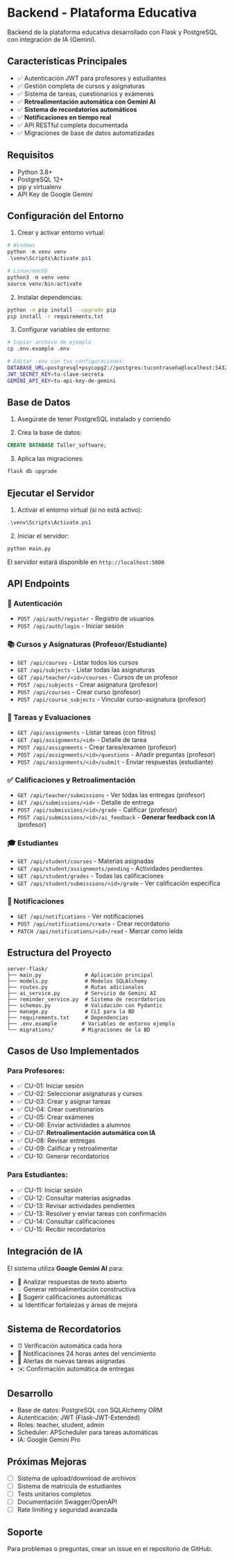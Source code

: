 # Backend - Plataforma Educativa

Backend de la plataforma educativa desarrollado con Flask y PostgreSQL con integración de IA (Gemini).

## Características Principales

- ✅ Autenticación JWT para profesores y estudiantes
- ✅ Gestión completa de cursos y asignaturas
- ✅ Sistema de tareas, cuestionarios y exámenes
- ✅ **Retroalimentación automática con Gemini AI**
- ✅ **Sistema de recordatorios automáticos**
- ✅ **Notificaciones en tiempo real**
- ✅ API RESTful completa documentada
- ✅ Migraciones de base de datos automatizadas

## Requisitos

- Python 3.8+
- PostgreSQL 12+
- pip y virtualenv
- API Key de Google Gemini

## Configuración del Entorno

1. Crear y activar entorno virtual:

```powershell
# Windows
python -m venv venv
.\venv\Scripts\Activate.ps1

# Linux/macOS
python3 -m venv venv
source venv/bin/activate
```

2. Instalar dependencias:

```bash
python -m pip install --upgrade pip
pip install -r requirements.txt
```

3. Configurar variables de entorno:

```bash
# Copiar archivo de ejemplo
cp .env.example .env

# Editar .env con tus configuraciones:
DATABASE_URL=postgresql+psycopg2://postgres:tucontraseña@localhost:5432/Taller_software
JWT_SECRET_KEY=tu-clave-secreta
GEMINI_API_KEY=tu-api-key-de-gemini
```

## Base de Datos

1. Asegúrate de tener PostgreSQL instalado y corriendo

2. Crea la base de datos:
```sql
CREATE DATABASE Taller_software;
```

3. Aplica las migraciones:
```bash
flask db upgrade
```

## Ejecutar el Servidor

1. Activar el entorno virtual (si no está activo):
```powershell
.\venv\Scripts\Activate.ps1
```

2. Iniciar el servidor:
```bash
python main.py
```

El servidor estará disponible en `http://localhost:5000`

## API Endpoints

### 🔐 Autenticación
- `POST /api/auth/register` - Registro de usuarios
- `POST /api/auth/login` - Iniciar sesión

### 📚 Cursos y Asignaturas (Profesor/Estudiante)
- `GET /api/courses` - Listar todos los cursos
- `GET /api/subjects` - Listar todas las asignaturas
- `GET /api/teacher/<id>/courses` - Cursos de un profesor
- `POST /api/subjects` - Crear asignatura (profesor)
- `POST /api/courses` - Crear curso (profesor)
- `POST /api/course_subjects` - Vincular curso-asignatura (profesor)

### 📝 Tareas y Evaluaciones
- `GET /api/assignments` - Listar tareas (con filtros)
- `GET /api/assignments/<id>` - Detalle de tarea
- `POST /api/assignments` - Crear tarea/examen (profesor)
- `POST /api/assignments/<id>/questions` - Añadir preguntas (profesor)
- `POST /api/assignments/<id>/submit` - Enviar respuestas (estudiante)

### ✅ Calificaciones y Retroalimentación
- `GET /api/teacher/submissions` - Ver todas las entregas (profesor)
- `GET /api/submissions/<id>` - Detalle de entrega
- `POST /api/submissions/<id>/grade` - Calificar (profesor)
- `POST /api/submissions/<id>/ai_feedback` - **Generar feedback con IA** (profesor)

### 🎓 Estudiantes
- `GET /api/student/courses` - Materias asignadas
- `GET /api/student/assignments/pending` - Actividades pendientes
- `GET /api/student/grades` - Todas las calificaciones
- `GET /api/student/submissions/<id>/grade` - Ver calificación específica

### 🔔 Notificaciones
- `GET /api/notifications` - Ver notificaciones
- `POST /api/notifications/create` - Crear recordatorio
- `PATCH /api/notifications/<id>/read` - Marcar como leída

## Estructura del Proyecto

```
server-flask/
├── main.py              # Aplicación principal
├── models.py            # Modelos SQLAlchemy
├── routes.py            # Rutas adicionales
├── ai_service.py        # Servicio de Gemini AI
├── reminder_service.py  # Sistema de recordatorios
├── schemas.py           # Validación con Pydantic
├── manage.py            # CLI para la BD
├── requirements.txt     # Dependencias
├── .env.example        # Variables de entorno ejemplo
└── migrations/         # Migraciones de la BD
```

## Casos de Uso Implementados

### Para Profesores:
- ✅ CU-01: Iniciar sesión
- ✅ CU-02: Seleccionar asignaturas y cursos
- ✅ CU-03: Crear y asignar tareas
- ✅ CU-04: Crear cuestionarios
- ✅ CU-05: Crear exámenes
- ✅ CU-06: Enviar actividades a alumnos
- ✅ CU-07: **Retroalimentación automática con IA**
- ✅ CU-08: Revisar entregas
- ✅ CU-09: Calificar y retroalimentar
- ✅ CU-10: Generar recordatorios

### Para Estudiantes:
- ✅ CU-11: Iniciar sesión
- ✅ CU-12: Consultar materias asignadas
- ✅ CU-13: Revisar actividades pendientes
- ✅ CU-13: Resolver y enviar tareas con confirmación
- ✅ CU-14: Consultar calificaciones
- ✅ CU-15: Recibir recordatorios

## Integración de IA

El sistema utiliza **Google Gemini AI** para:
- 📝 Analizar respuestas de texto abierto
- 💡 Generar retroalimentación constructiva
- 🎯 Sugerir calificaciones automáticas
- 📊 Identificar fortalezas y áreas de mejora

## Sistema de Recordatorios

- ⏰ Verificación automática cada hora
- 📧 Notificaciones 24 horas antes del vencimiento
- 🔔 Alertas de nuevas tareas asignadas
- ✉️ Confirmación automática de entregas

## Desarrollo

- Base de datos: PostgreSQL con SQLAlchemy ORM
- Autenticación: JWT (Flask-JWT-Extended)
- Roles: teacher, student, admin
- Scheduler: APScheduler para tareas automáticas
- IA: Google Gemini Pro

## Próximas Mejoras

- [ ] Sistema de upload/download de archivos
- [ ] Sistema de matrícula de estudiantes
- [ ] Tests unitarios completos
- [ ] Documentación Swagger/OpenAPI
- [ ] Rate limiting y seguridad avanzada

## Soporte

Para problemas o preguntas, crear un issue en el repositorio de GitHub.

